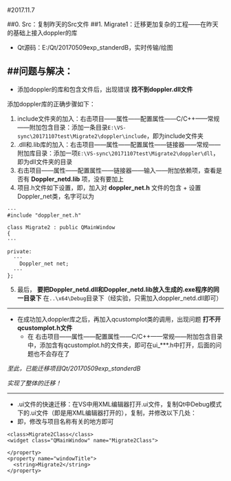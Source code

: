 #2017.11.7

##0. Src：复制昨天的Src文件
##1. Migrate1：迁移更加复杂的工程——在昨天的基础上接入doppler的库
* Qt源码：E:/Qt/20170509exp_standerdB，实时传输/绘图

##问题与解决：
---
* 添加doppler的库和包含文件后，出现错误 **找不到doppler.dll文件**

添加doppler库的正确步骤如下：
1. include文件夹的加入：右击项目——属性——配置属性——C/C++——常规——附加包含目录：添加一条目录``E:\VS-sync\20171107test\Migrate2\doppler\include``，即为include文件夹
2. .dll和.lib库的加入：右击项目——属性——配置属性——链接器——常规——附加库目录：添加一项``E:\VS-sync\20171107test\Migrate2\doppler\dll``，即为dll文件夹的目录
3. 右击项目——属性——配置属性——链接器——输入——附加依赖项，查看是否有 **Doppler_netd.lib** 项，没有要加上
4. 项目.h文件如下设置，即，加入对 **doppler_net.h** 文件的包含 + 设置Doppler_net类，名字可以为
```
···
#include "doppler_net.h"

class Migrate2 : public QMainWindow
{
···

private:
  ···
	Doppler_net net;
  ···
};

```
5. 最后， **要把Doppler_netd.dll和Doppler_netd.lib放入生成的.exe程序的同一目录下**
在``..\x64\Debug``目录下（经实验，只需加入doppler_netd.dll即可）
---

* 在成功加入doppler库之后，再加入qcustomplot类的调用，出现问题 **打不开qcustomplot.h文件**
  * 在 右击项目——属性——配置属性——C/C++——常规——附加包含目录中，添加含有qcustomplot.h的文件夹，即可在ui_***.h中打开，后面的问题也不会存在了

*至此，已能迁移项目Qt/20170509exp_standerdB*

*实现了整体的迁移！*

---
* .ui文件的快速迁移：在VS中用XML编辑器打开.ui文件，复制Qt中Debug模式下的.ui文件（即是用XML编辑器打开的），复制，并修改以下几处：
* 即，修改与项目名称有关的地方即可
```
<class>Migrate2Class</class>
<widget class="QMainWindow" name="Migrate2Class">
```
```
</property>
<property name="windowTitle">
  <string>Migrate2</string>
</property>
```
